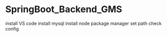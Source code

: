 # SpringBoot_Backend_GMS
install VS code
install mysql 
install node package manager
set path
check config
